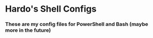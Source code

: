 # Hardo's Shell Configs
### These are my config files for PowerShell and Bash (maybe more in the future)
